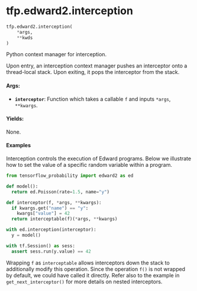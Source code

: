 <div itemscope itemtype="http://developers.google.com/ReferenceObject">
<meta itemprop="name" content="tfp.edward2.interception" />
<meta itemprop="path" content="Stable" />
</div>

# tfp.edward2.interception

``` python
tfp.edward2.interception(
    *args,
    **kwds
)
```

Python context manager for interception.

Upon entry, an interception context manager pushes an interceptor onto a
thread-local stack. Upon exiting, it pops the interceptor from the stack.

#### Args:

* <b>`interceptor`</b>: Function which takes a callable `f` and inputs `*args`,
    `**kwargs`.


#### Yields:

  None.

#### Examples

Interception controls the execution of Edward programs. Below we illustrate
how to set the value of a specific random variable within a program.

```python
from tensorflow_probability import edward2 as ed

def model():
  return ed.Poisson(rate=1.5, name="y")

def interceptor(f, *args, **kwargs):
  if kwargs.get("name") == "y":
    kwargs["value"] = 42
  return interceptable(f)(*args, **kwargs)

with ed.interception(interceptor):
  y = model()

with tf.Session() as sess:
  assert sess.run(y.value) == 42
```

Wrapping `f` as `interceptable` allows interceptors down the stack to
additionally modify this operation. Since the operation `f()` is not wrapped
by default, we could have called it directly. Refer also to the example in
`get_next_interceptor()` for more details on nested interceptors.